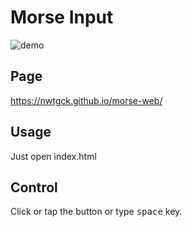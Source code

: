 # Morse Input

![demo](demo.gif)

## Page

https://nwtgck.github.io/morse-web/

## Usage

Just open index.html

## Control

Click or tap the button or type <kbd>space</kbd> key.
